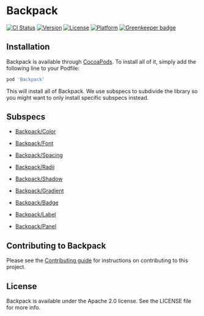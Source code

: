 # Backpack

[![CI Status](http://img.shields.io/travis/Skyscanner/backpack-ios.svg?style=flat)](https://travis-ci.org/Skyscanner/backpack-ios)
[![Version](https://img.shields.io/cocoapods/v/Backpack.svg?style=flat)](http://cocoapods.org/pods/Backpack)
[![License](https://img.shields.io/cocoapods/l/Backpack.svg?style=flat)](http://cocoapods.org/pods/Backpack)
[![Platform](https://img.shields.io/cocoapods/p/Backpack.svg?style=flat)](http://cocoapods.org/pods/Backpack)
[![Greenkeeper badge](https://badges.greenkeeper.io/Skyscanner/backpack-ios.svg)](https://greenkeeper.io/)

## Installation

Backpack is available through [CocoaPods](http://cocoapods.org). To install
all of it, simply add the following line to your Podfile:

```ruby
pod 'Backpack'
```

This will install all of Backpack. We use subspecs to subdivide the library so you might want to only install specific subspecs instead.

## Subspecs

* [Backpack/Color](Backpack/Color/README.md)
* [Backpack/Font](Backpack/Font/README.md)
* [Backpack/Spacing](Backpack/Spacing/README.md)
* [Backpack/Radii](Backpack/Radii/README.md)
* [Backpack/Shadow](Backpack/Shadow/README.md)
* [Backpack/Gradient](Backpack/Gradient/README.md)

* [Backpack/Badge](Backpack/Badge/README.md)
* [Backpack/Label](Backpack/Label/README.md)
* [Backpack/Panel](Backpack/Panel/README.md)

## Contributing to Backpack

Please see the [Contributing guide][0] for instructions on contributing to this project.

## License

Backpack is available under the Apache 2.0 license. See the LICENSE file for more info.

[0]: CONTRIBUTING.md
